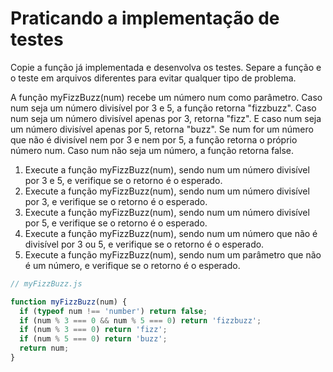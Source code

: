 # Praticando a implementação de testes

Copie a função já implementada e desenvolva os testes. Separe a função e o teste em arquivos diferentes para evitar qualquer tipo de problema.

A função myFizzBuzz(num) recebe um número num como parâmetro. Caso num seja um número divisível por 3 e 5, a função retorna "fizzbuzz". Caso num seja um número divisível apenas por 3, retorna "fizz". E caso num seja um número divisível apenas por 5, retorna "buzz". Se num for um número que não é divisível nem por 3 e nem por 5, a função retorna o próprio número num. Caso num não seja um número, a função retorna false.
  1. Execute a função myFizzBuzz(num), sendo num um número divisível por 3 e 5, e verifique se o retorno é o esperado.
  2. Execute a função myFizzBuzz(num), sendo num um número divisível por 3, e verifique se o retorno é o esperado.
  3. Execute a função myFizzBuzz(num), sendo num um número divisível por 5, e verifique se o retorno é o esperado.
  4. Execute a função myFizzBuzz(num), sendo num um número que não é divisível por 3 ou 5, e verifique se o retorno é o esperado.
  5. Execute a função myFizzBuzz(num), sendo num um parâmetro que não é um número, e verifique se o retorno é o esperado.

```javascript
// myFizzBuzz.js

function myFizzBuzz(num) {
  if (typeof num !== 'number') return false;
  if (num % 3 === 0 && num % 5 === 0) return 'fizzbuzz';
  if (num % 3 === 0) return 'fizz';
  if (num % 5 === 0) return 'buzz';
  return num;
}
```
